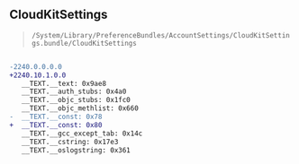 ## CloudKitSettings

> `/System/Library/PreferenceBundles/AccountSettings/CloudKitSettings.bundle/CloudKitSettings`

```diff

-2240.0.0.0.0
+2240.10.1.0.0
   __TEXT.__text: 0x9ae8
   __TEXT.__auth_stubs: 0x4a0
   __TEXT.__objc_stubs: 0x1fc0
   __TEXT.__objc_methlist: 0x660
-  __TEXT.__const: 0x78
+  __TEXT.__const: 0x80
   __TEXT.__gcc_except_tab: 0x14c
   __TEXT.__cstring: 0x17e3
   __TEXT.__oslogstring: 0x361

```

